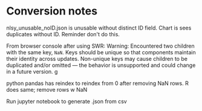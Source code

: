 # Conversion notes

nlsy_unusable_noID.json is unusable without distinct ID field. Chart is sees duplicates without ID. Reminder don't do this. 

From browser console after using SWR: 
Warning: Encountered two children with the same key, `NaN`. Keys should be unique so that components maintain their identity across updates. Non-unique keys may cause children to be duplicated and/or omitted — the behavior is unsupported and could change in a future version.
g

python pandas has reindex to reindex from 0 after removing NaN rows. R does same; remove rows w NaN

Run jupyter notebook to generate .json from csv